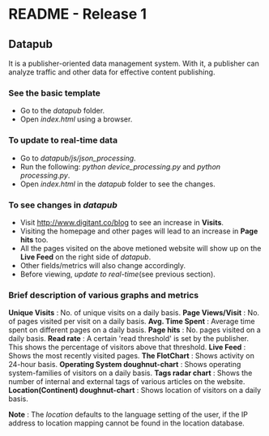 # README - Release 1
## Datapub

It is a publisher-oriented data management system. With it, a publisher can
analyze traffic and other data for effective content publishing.

### See the basic template

* Go to the *datapub* folder.
* Open *index.html* using a browser.

### To update to real-time data

* Go to *datapub/js/json_processing*.
* Run the following: *python device_processing.py* and *python processing.py*.
* Open *index.html* in the *datapub* folder to see the changes.

### To see changes in *datapub*

* Visit <http://www.digitant.co/blog> to see an increase in __Visits__.
* Visiting the homepage and other pages will lead to an increase in
  __Page hits__ too.
* All the pages visited on the above metioned website will show up on the
  __Live Feed__ on the right side of *datapub*.
* Other fields/metrics will also change accordingly.
* Before viewing, *update to real-time*(see previous section).

### Brief description of various graphs and metrics

__Unique Visits__ : No. of unique visits on a daily basis.
__Page Views/Visit__ : No. of pages visited per visit on a daily basis.
__Avg. Time Spent__ : Average time spent on different pages on a daily basis.
__Page hits__ : No. pages visited on a daily basis.
__Read rate__ : A certain 'read threshold' is set by the publisher. This shows
                the percentage of visitors above that threshold.
__Live Feed__ : Shows the most recently visited pages.
__The FlotChart__ : Shows activity on 24-hour basis.
__Operating System doughnut-chart__ : Shows operating system-families of
					                  visitors on a daily basis.
__Tags radar chart__ : Shows the number of internal and external tags of
					   various articles on the website.
__Location(Continent) doughnut-chart__ : Shows location of visitors on a daily
                                    basis.


__Note__ : The *location* defaults to the language setting of the user, if the
           IP address to location mapping cannot be found in the location
           database.


